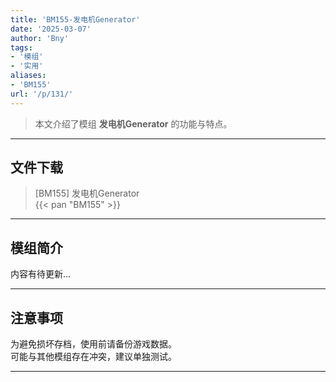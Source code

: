 ```yaml
---
title: 'BM155-发电机Generator'
date: '2025-03-07'
author: 'Bny'
tags:
- '模组'
- '实用'
aliases:
- 'BM155'
url: '/p/131/'
---
```


> 本文介绍了模组 **发电机Generator** 的功能与特点。

---

## 文件下载

> [BM155] 发电机Generator  
{{< pan "BM155" >}}  

---

## 模组简介

>  
内容有待更新...  

---

## 注意事项

>  
为避免损坏存档，使用前请备份游戏数据。  
可能与其他模组存在冲突，建议单独测试。  

---

